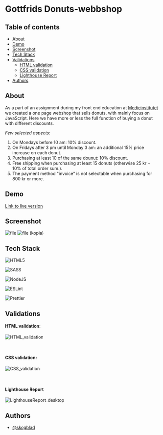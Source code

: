 
# Gottfrids Donuts-webbshop

## Table of contents

- [About](#About)
- [Demo](#Demo)
- [Screenshot](#Screenshot)
- [Tech Stack](#Tech-Stack)
- [Validations](#Validations)
  - [HTML validation](#HTML-validation)
  - [CSS validation](#CSS-validation)
  - [Lighthouse Report](#Lighthouse-Report)
- [Authors](#Authors) 

## About

As a part of an assignment during my front end education at [Medieinstitutet](https://github.com/medieinstitutet) we created a one page webshop that sells donuts, with mainly focus on JavaScript. Here we have more or less the full function of buying a donut with different discounts. 

*Few selected aspects:*
1. On Mondays before 10 am: 10% discount.
2. On Fridays after 3 pm until Monday 3 am: an additional 15% price increase on each donut.
3. Purchasing at least 10 of the same dounut: 10% discount.
4. Free shipping when purchasing at least 15 donuts (otherwise 25 kr + 10% of total order sum.).
5. The payment method "invoice" is not selectable when purchasing for 800 kr or more.

## Demo

[Link to live version](https://skogblad.github.io/Gottfrids-Donuts-webbshop/)

## Screenshot

![file](https://github.com/user-attachments/assets/1c163afd-aa4a-4ff3-908f-3ea2eeb2e26f)
![file (kopia)](https://github.com/user-attachments/assets/b3779dc4-8a37-4df3-bcf8-c669c9215839)

## Tech Stack

![HTML5](https://img.shields.io/badge/html5-%23E34F26.svg?style=for-the-badge&logo=html5&logoColor=white)

![SASS](https://img.shields.io/badge/SASS-hotpink.svg?style=for-the-badge&logo=SASS&logoColor=white)

![NodeJS](https://img.shields.io/badge/node.js-6DA55F?style=for-the-badge&logo=node.js&logoColor=white)

![ESLint](https://img.shields.io/badge/ESLint-4B3263?style=for-the-badge&logo=eslint&logoColor=white)

![Prettier](https://img.shields.io/badge/prettier-%23F7B93E.svg?style=for-the-badge&logo=prettier&logoColor=black)

## Validations

#### HTML validation:
![HTML_validation](https://github.com/user-attachments/assets/458b16cd-6c06-4c56-8abb-0084a41e811b)

<br>

#### CSS validation:
![CSS_validation](https://github.com/user-attachments/assets/ec1aa608-d0bc-413f-a4d7-fdc34f3a56f3)


<br>

#### Lighthouse Report
![LighthouseReport_desktop](https://github.com/user-attachments/assets/74fbc297-8de2-496e-a45c-eab7519384a6)


## Authors

- [@skogblad](https://www.github.com/skogblad)


